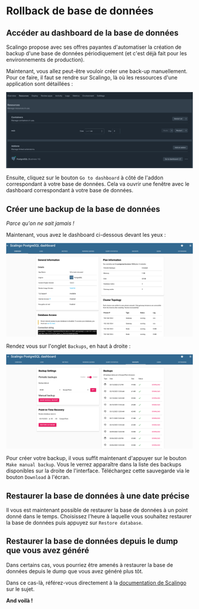 # Rollback de base de données

## Accéder au dashboard de la base de données

Scalingo propose avec ses offres payantes d'automatiser la création de backup d'une base de données périodiquement (et 
c'est déjà fait pour les environnements de production).

Maintenant, vous allez peut-être vouloir créer une back-up manuellement. Pour ce faire, il faut se rendre sur Scalingo, 
là où les ressources d'une application sont détaillées :

![img](../assets/onglet-scalingo-app.png)

Ensuite, cliquez sur le bouton `Go to dashboard` à côté de l'addon correspondant à votre base de données. Cela va ouvrir
 une fenêtre avec le dashboard correspondant à votre base de données.

## Créer une backup de la base de données

*Parce qu'on ne sait jamais !*

Maintenant, vous avez le dashboard ci-dessous devant les yeux :

![img](../assets/dashboard-bdd.png)

Rendez vous sur l'onglet `Backups`, en haut à droite :

![img](../assets/backups.png)

Pour créer votre backup, il vous suffit maintenant d'appuyer sur le bouton `Make manual backup`. Vous le verrez 
apparaître dans la liste des backups disponibles sur la droite de l'interface. Téléchargez cette sauvegarde via le 
bouton `Download` à l'écran.

## Restaurer la base de données à une date précise

Il vous est maintenant possible de restaurer la base de données à un point donné dans le temps. Choisissez l'heure à 
laquelle vous souhaitez restaurer la base de données puis appuyez sur `Restore database`.

## Restaurer la base de données depuis le dump que vous avez généré

Dans certains cas, vous pourriez être amenés à restaurer la base de données depuis le dump que vous avez généré plus tôt.

Dans ce cas-là, référez-vous directement à la [documentation de Scalingo](https://doc.scalingo.com/databases/postgresql/dump-restore)
 sur le sujet.

**And voilà !**
